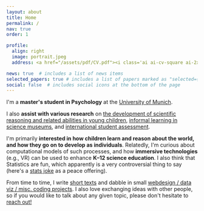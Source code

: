 ```yaml
---
layout: about
title: Home
permalink: /
nav: true
order: 1

profile:
  align: right
  image: portrait.jpeg
  address: <a href="/assets/pdf/CV.pdf"><i class='ai ai-cv-square ai-2x'></i></a> <a href="mailto:adaniabutto@gmail.com"><i class='fas fa-envelope fa-2x'></i></a> <a href="https://github.com/adaniabutto"><i class='fab fa-github fa-2x'></i></a><br><br>adaniabutto[at]gmail[dot]com

news: true  # includes a list of news items
selected_papers: true # includes a list of papers marked as "selected={true}"
social: false  # includes social icons at the bottom of the page
---
```

I'm a <b>master's student in Psychology</b> at the <a href="https://www.lmu.de/en/about-lmu/index.html">University of Munich</a>.

I also <b>assist with various research</b> on <a href="https://www.psy.lmu.de/epp/forschung/explore/index.html">the development of scientific reasoning and related abilities in young children</a>, <a href="https://www.edu.sot.tum.de/en/fil/research/laufende-projekte/instructional-prompts-in-the-museum/">informal learning in science museums</a>, and <a href="http://zib.education/en/home.html">international student assessment</a>.

I'm primarily <b>interested in how children learn and reason about the world, and how they go on to develop as individuals</b>. Relatedly, I'm curious about computational models of such processes, and how <b>immersive technologies</b> (e.g., VR) can be used to enhance <b>K–12 science education</b>. I also think that Statistics are fun, which apparently is a very controversial thing to say (here's a <a href="https://i.stack.imgur.com/6SCx7.png" target="_blank">stats joke</a> as a peace offering).

From time to time, I write <a href="/writings/">short texts</a> and dabble in small <a href="https://github.com/adaniabutto">webdesign / data viz / misc. coding projects</a>. I also love exchanging ideas with other people, so if you would like to talk about any given topic, please don't hesitate to <a href="mailto:adaniabutto@gmail.com">reach out!</a><br><br>